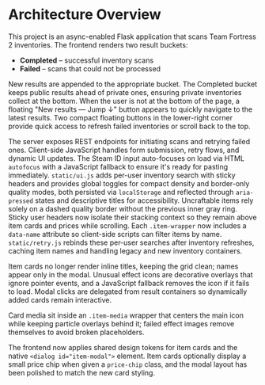 # Architecture Overview

This project is an async-enabled Flask application that scans Team Fortress 2 inventories.
The frontend renders two result buckets:

- **Completed** – successful inventory scans
- **Failed** – scans that could not be processed

New results are appended to the appropriate bucket. The Completed bucket keeps
public results ahead of private ones, ensuring private inventories collect at
the bottom. When the user is not at the bottom of the page, a floating
"New results — Jump ↓" button appears to quickly navigate to the latest results.
Two compact floating buttons in the lower-right corner provide quick access to
refresh failed inventories or scroll back to the top.

The server exposes REST endpoints for initiating scans and retrying failed ones.
Client-side JavaScript handles form submission, retry flows, and dynamic UI updates.
The Steam ID input auto-focuses on load via HTML `autofocus` with a JavaScript
fallback to ensure it's ready for pasting immediately.
`static/ui.js` adds per-user inventory search with sticky headers and provides global
toggles for compact density and border-only quality modes, both persisted via
`localStorage` and reflected through `aria-pressed` states and descriptive titles for accessibility.
Uncraftable items rely solely on a dashed quality border without the previous inner gray ring.
Sticky user headers now isolate their stacking context so they remain above item cards and prices while scrolling.
Each `.item-wrapper` now includes a `data-name` attribute so client-side scripts can filter items by name. `static/retry.js` rebinds these per-user searches after inventory refreshes, caching item names and handling legacy and new inventory containers.

Item cards no longer render inline titles, keeping the grid clean; names appear only in the modal. Unusual effect icons are decorative overlays that ignore pointer events, and a JavaScript fallback removes the icon if it fails to load. Modal clicks are delegated from result containers so dynamically added cards remain interactive.

Card media sit inside an `.item-media` wrapper that centers the main icon while keeping particle overlays behind it; failed effect images remove themselves to avoid broken placeholders.

The frontend now applies shared design tokens for item cards and the native
`<dialog id="item-modal">` element. Item cards optionally display a small
price chip when given a `price-chip` class, and the modal layout has been
polished to match the new card styling.
